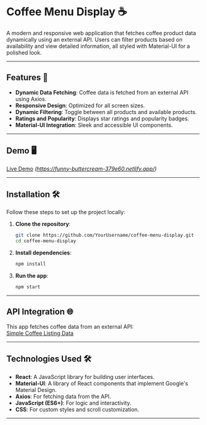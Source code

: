 # Coffee Menu Display ☕

A modern and responsive web application that fetches coffee product data dynamically using an external API. Users can filter products based on availability and view detailed information, all styled with Material-UI for a polished look.

---

## Features 🚀

- **Dynamic Data Fetching**: Coffee data is fetched from an external API using Axios.
- **Responsive Design**: Optimized for all screen sizes.
- **Dynamic Filtering**: Toggle between all products and available products.
- **Ratings and Popularity**: Displays star ratings and popularity badges.
- **Material-UI Integration**: Sleek and accessible UI components.

---

## Demo 🖥️

[Live Demo](#) _(https://funny-buttercream-379e60.netlify.app/)_

---

## Installation 🛠️

Follow these steps to set up the project locally:

1. **Clone the repository**:

   ```bash
   git clone https://github.com/YourUsername/coffee-menu-display.git
   cd coffee-menu-display
   ```

2. **Install dependencies**:

   ```bash
   npm install
   ```

3. **Run the app**:
   ```bash
   npm start
   ```

---

## API Integration 🌐

This app fetches coffee data from an external API:  
[Simple Coffee Listing Data](https://raw.githubusercontent.com/devchallenges-io/web-project-ideas/main/front-end-projects/data/simple-coffee-listing-data.json)

---

## Technologies Used 🛠️

- **React**: A JavaScript library for building user interfaces.
- **Material-UI**: A library of React components that implement Google's Material Design.
- **Axios**: For fetching data from the API.
- **JavaScript (ES6+)**: For logic and interactivity.
- **CSS**: For custom styles and scroll customization.

---
